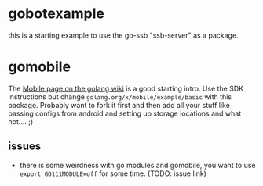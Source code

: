 # gobotexample

this is a starting example to use the go-ssb "ssb-server" as a package.


# gomobile

The [Mobile page on the golang wiki](https://github.com/golang/go/wiki/Mobile) is a good starting intro. Use the SDK instructions but change `golang.org/x/mobile/example/basic` with this package. Probably want to fork it first and then add all your stuff like passing configs from android and setting up storage locations and what not.... ;)

## issues

* there is some weirdness with go modules and gomobile, you want to use `export GO111MODULE=off` for some time. (TODO: issue link)
